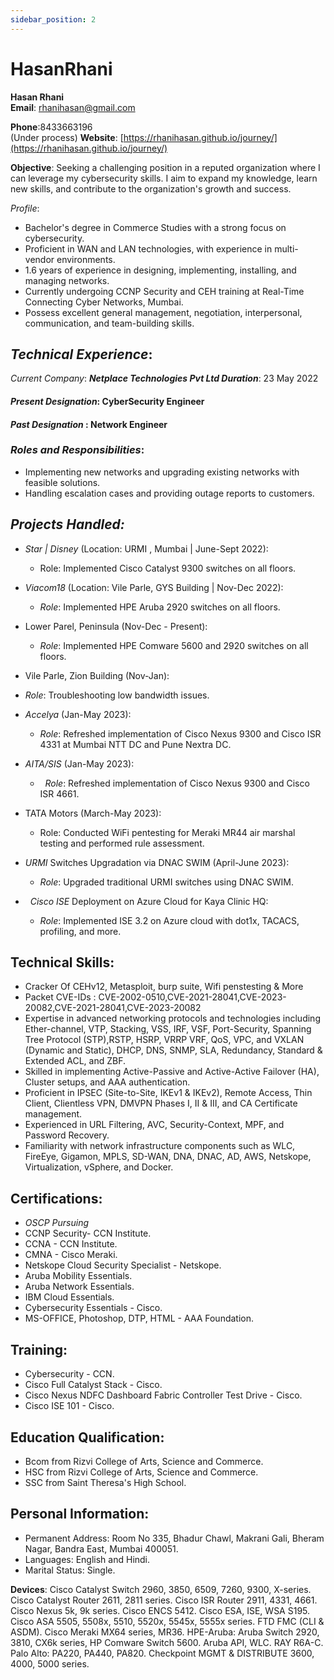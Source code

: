 ```yaml
---
sidebar_position: 2
---
```


# HasanRhani

**Hasan Rhani**  
**Email**: [rhanihasan@gmail.com](mailto:rhanihasan@gmail.com)

**Phone**:8433663196  
(Under process) **Website**: [https://rhanihasan.github.io/journey/](https://rhanihasan.github.io/journey/)

**Objective**: Seeking a challenging position in a reputed organization where I can leverage my cybersecurity skills. I aim to expand my knowledge, learn new skills, and contribute to the organization's growth and success.

*Profile*:

-  Bachelor's degree in Commerce Studies with a strong focus on cybersecurity.
- Proficient in WAN and LAN technologies, with experience in multi-vendor environments.
- 1.6 years of experience in designing, implementing, installing, and managing networks.
-  Currently undergoing CCNP Security and CEH training at Real-Time Connecting Cyber Networks, Mumbai.
-  Possess excellent general management, negotiation, interpersonal, communication, and team-building skills.

## ***Technical Experience***:

_Current Company_: ***Netplace Technologies Pvt Ltd Duration***: 23 May 2022

####  _Present Designation_: **CyberSecurity Engineer**
#### _Past Designation_ : **Network Engineer**

### _Roles and Responsibilities_:

-  Implementing new networks and upgrading existing networks with feasible solutions.
- Handling escalation cases and providing outage reports to customers.

## ***Projects Handled:***

- _Star | Disney_ (Location: URMI , Mumbai | June-Sept 2022):

	- Role: Implemented Cisco Catalyst 9300 switches on all floors.

- _Viacom18_ (Location: Vile Parle, GYS Building | Nov-Dec 2022):

	- _Role_: Implemented HPE Aruba 2920 switches on all floors.

-  Lower Parel, Peninsula (Nov-Dec - Present):

	-   _Role_: Implemented HPE Comware 5600 and 2920 switches on all floors.

- Vile Parle, Zion Building (Nov-Jan):

-  _Role_: Troubleshooting low bandwidth issues.

-  _Accelya_ (Jan-May 2023):

	- _Role_: Refreshed implementation of Cisco Nexus 9300 and Cisco ISR 4331 at Mumbai NTT DC and Pune Nextra DC.

- _AITA/SIS_ (Jan-May 2023):

	-   _Role_: Refreshed implementation of Cisco Nexus 9300 and Cisco ISR 4661.

- TATA Motors (March-May 2023):

	-  Role: Conducted WiFi pentesting for Meraki MR44 air marshal testing and performed rule assessment.

-  _URMI_ Switches Upgradation via DNAC SWIM (April-June 2023):

	- _Role_: Upgraded traditional URMI switches using DNAC SWIM.

-   _Cisco ISE_ Deployment on Azure Cloud for Kaya Clinic HQ:

	- _Role_: Implemented ISE 3.2 on Azure cloud with dot1x, TACACS, profiling, and more.




## **Technical Skills**:

-	Cracker Of CEHv12, Metasploit, burp suite, Wifi penstesting & More
-	Packet CVE-IDs : CVE-2002-0510,CVE-2021-28041,CVE-2023-20082,CVE-2021-28041,CVE-2023-20082
-	Expertise in advanced networking protocols and technologies including Ether-channel, VTP, Stacking, VSS, IRF, VSF, Port-Security, Spanning Tree Protocol (STP),RSTP, HSRP, VRRP VRF, QoS, VPC, and VXLAN  (Dynamic and Static), DHCP, DNS, SNMP, SLA, Redundancy, Standard & Extended ACL, and ZBF.
-	Skilled in implementing Active-Passive and Active-Active Failover (HA), Cluster setups, and AAA authentication.
-	Proficient in IPSEC (Site-to-Site, IKEv1 & IKEv2), Remote Access, Thin Client, Clientless VPN, DMVPN Phases I, II & III, and CA Certificate management.
-	Experienced in URL Filtering, AVC, Security-Context, MPF, and Password Recovery.
-	Familiarity with network infrastructure components such as WLC, FireEye, Gigamon, MPLS, SD-WAN, DNA, DNAC, AD, AWS, Netskope, Virtualization, vSphere, and Docker.


## **Certifications**:

- _OSCP Pursuing_
- CCNP Security- CCN Institute.
- CCNA - CCN Institute.
- CMNA - Cisco Meraki.
- Netskope Cloud Security Specialist - Netskope.
- Aruba Mobility Essentials.
- Aruba Network Essentials.
- IBM Cloud Essentials.
-  Cybersecurity Essentials - Cisco.
- MS-OFFICE, Photoshop, DTP, HTML - AAA Foundation.

## **Training**:

- Cybersecurity - CCN.
- Cisco Full Catalyst Stack - Cisco.
- Cisco Nexus NDFC Dashboard Fabric Controller Test Drive - Cisco.
-  Cisco ISE 101 - Cisco.

## **Education Qualification**:

- Bcom from Rizvi College of Arts, Science and Commerce.
- HSC from Rizvi College of Arts, Science and Commerce.
- SSC from Saint Theresa's High School.

## **Personal Information**:

-  Permanent Address: Room No 335, Bhadur Chawl, Makrani Gali, Bheram Nagar, Bandra East, Mumbai 400051.
-  Languages: English and Hindi.
- Marital Status: Single.

**Devices**: Cisco Catalyst Switch 2960, 3850, 6509, 7260, 9300, X-series. Cisco Catalyst Router 2611, 2811 series. Cisco ISR Router 2911, 4331, 4661. Cisco Nexus 5k, 9k series. Cisco ENCS 5412. Cisco ESA, ISE, WSA S195. Cisco ASA 5505, 5508x, 5510, 5520x, 5545x, 5555x series. FTD FMC (CLI & ASDM). Cisco Meraki MX64 series, MR36. HPE-Aruba: Aruba Switch 2920, 3810, CX6k series, HP Comware Switch 5600. Aruba API, WLC. RAY R6A-C. Palo Alto: PA220, PA440, PA820. Checkpoint MGMT & DISTRIBUTE 3600, 4000, 5000 series.
